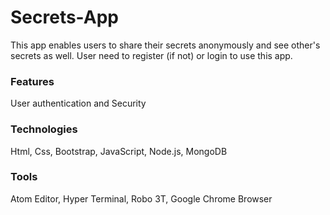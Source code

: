 # Secrets-App
This app enables users to share their secrets anonymously and see other's secrets as well. User need to register (if not) or login to use this app.

### Features
User authentication and Security

### Technologies
Html, Css, Bootstrap, JavaScript, Node.js, MongoDB

### Tools

Atom Editor, Hyper Terminal, Robo 3T, Google Chrome Browser
